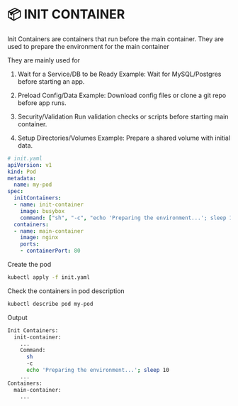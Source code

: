 # 📦 INIT CONTAINER
Init Containers are containers that run before the main container.
They are used to prepare the environment for the main container

They are mainly used for 
1. Wait for a Service/DB to be Ready
Example: Wait for MySQL/Postgres before starting an app.

2. Preload Config/Data
Example: Download config files or clone a git repo before app runs.

3. Security/Validation
Run validation checks or scripts before starting main container.

4. Setup Directories/Volumes
Example: Prepare a shared volume with initial data.

```yaml
# init.yaml
apiVersion: v1
kind: Pod
metadata:
  name: my-pod
spec:
  initContainers:
  - name: init-container
    image: busybox
    command: ["sh", "-c", "echo 'Preparing the environment...'; sleep 10"]
  containers:
  - name: main-container
    image: nginx
    ports:
    - containerPort: 80
```

Create the pod
```bash
kubectl apply -f init.yaml
```

Check the containers in pod description
```bash
kubectl describe pod my-pod
```

Output
```bash
Init Containers:
  init-container:
    ...
    Command:
      sh
      -c
      echo 'Preparing the environment...'; sleep 10
    ...
Containers:
  main-container:
    ...
```

